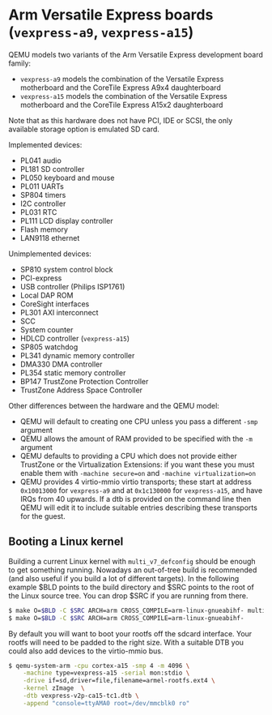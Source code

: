 # Arm Versatile Express boards (`vexpress-a9`, `vexpress-a15`)

QEMU models two variants of the Arm Versatile Express development board
family:

-   `vexpress-a9` models the combination of the Versatile Express
    motherboard and the CoreTile Express A9x4 daughterboard
-   `vexpress-a15` models the combination of the Versatile Express
    motherboard and the CoreTile Express A15x2 daughterboard

Note that as this hardware does not have PCI, IDE or SCSI, the only
available storage option is emulated SD card.

Implemented devices:

-   PL041 audio
-   PL181 SD controller
-   PL050 keyboard and mouse
-   PL011 UARTs
-   SP804 timers
-   I2C controller
-   PL031 RTC
-   PL111 LCD display controller
-   Flash memory
-   LAN9118 ethernet

Unimplemented devices:

-   SP810 system control block
-   PCI-express
-   USB controller (Philips ISP1761)
-   Local DAP ROM
-   CoreSight interfaces
-   PL301 AXI interconnect
-   SCC
-   System counter
-   HDLCD controller (`vexpress-a15`)
-   SP805 watchdog
-   PL341 dynamic memory controller
-   DMA330 DMA controller
-   PL354 static memory controller
-   BP147 TrustZone Protection Controller
-   TrustZone Address Space Controller

Other differences between the hardware and the QEMU model:

-   QEMU will default to creating one CPU unless you pass a different
    `-smp` argument
-   QEMU allows the amount of RAM provided to be specified with the `-m`
    argument
-   QEMU defaults to providing a CPU which does not provide either
    TrustZone or the Virtualization Extensions: if you want these you
    must enable them with `-machine secure=on` and
    `-machine virtualization=on`
-   QEMU provides 4 virtio-mmio virtio transports; these start at
    address `0x10013000` for `vexpress-a9` and at `0x1c130000` for
    `vexpress-a15`, and have IRQs from 40 upwards. If a dtb is provided
    on the command line then QEMU will edit it to include suitable
    entries describing these transports for the guest.

## Booting a Linux kernel

Building a current Linux kernel with `multi_v7_defconfig` should be
enough to get something running. Nowadays an out-of-tree build is
recommended (and also useful if you build a lot of different targets).
In the following example \$BLD points to the build directory and \$SRC
points to the root of the Linux source tree. You can drop \$SRC if you
are running from there.

``` bash
$ make O=$BLD -C $SRC ARCH=arm CROSS_COMPILE=arm-linux-gnueabihf- multi_v7_defconfig
$ make O=$BLD -C $SRC ARCH=arm CROSS_COMPILE=arm-linux-gnueabihf-
```

By default you will want to boot your rootfs off the sdcard interface.
Your rootfs will need to be padded to the right size. With a suitable
DTB you could also add devices to the virtio-mmio bus.

``` bash
$ qemu-system-arm -cpu cortex-a15 -smp 4 -m 4096 \
    -machine type=vexpress-a15 -serial mon:stdio \
    -drive if=sd,driver=file,filename=armel-rootfs.ext4 \
    -kernel zImage  \
    -dtb vexpress-v2p-ca15-tc1.dtb \
    -append "console=ttyAMA0 root=/dev/mmcblk0 ro"
```
